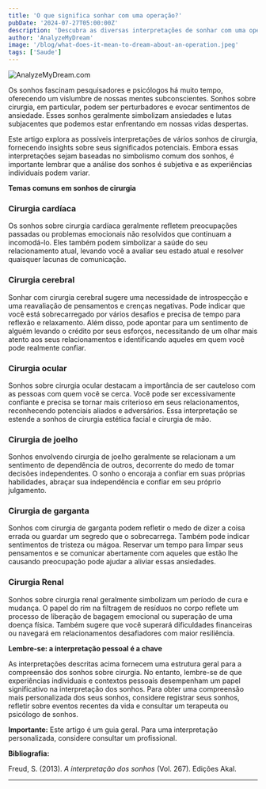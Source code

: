 ```yaml
---
title: 'O que significa sonhar com uma operação?'
pubDate: '2024-07-27T05:00:00Z'
description: 'Descubra as diversas interpretações de sonhar com uma operação, desde cirurgias cardíacas até operações cerebrais e renais.'
author: 'AnalyzeMyDream'
image: '/blog/what-does-it-mean-to-dream-about-an-operation.jpeg'
tags: ['Saude']
---
```


![AnalyzeMyDream.com](/blog/what-does-it-mean-to-dream-about-an-operation.jpeg)


Os sonhos fascinam pesquisadores e psicólogos há muito tempo, oferecendo um vislumbre de nossas mentes subconscientes. Sonhos sobre cirurgia, em particular, podem ser perturbadores e evocar sentimentos de ansiedade. Esses sonhos geralmente simbolizam ansiedades e lutas subjacentes que podemos estar enfrentando em nossas vidas despertas. 

Este artigo explora as possíveis interpretações de vários sonhos de cirurgia, fornecendo insights sobre seus significados potenciais. Embora essas interpretações sejam baseadas no simbolismo comum dos sonhos, é importante lembrar que a análise dos sonhos é subjetiva e as experiências individuais podem variar. 

**Temas comuns em sonhos de cirurgia**

### Cirurgia cardíaca

Os sonhos sobre cirurgia cardíaca geralmente refletem preocupações passadas ou problemas emocionais não resolvidos que continuam a incomodá-lo. Eles também podem simbolizar a saúde do seu relacionamento atual, levando você a avaliar seu estado atual e resolver quaisquer lacunas de comunicação. 

### Cirurgia cerebral

Sonhar com cirurgia cerebral sugere uma necessidade de introspecção e uma reavaliação de pensamentos e crenças negativas. Pode indicar que você está sobrecarregado por vários desafios e precisa de tempo para reflexão e relaxamento. Além disso, pode apontar para um sentimento de alguém levando o crédito por seus esforços, necessitando de um olhar mais atento aos seus relacionamentos e identificando aqueles em quem você pode realmente confiar. 

### Cirurgia ocular

Sonhos sobre cirurgia ocular destacam a importância de ser cauteloso com as pessoas com quem você se cerca. Você pode ser excessivamente confiante e precisa se tornar mais criterioso em seus relacionamentos, reconhecendo potenciais aliados e adversários. Essa interpretação se estende a sonhos de cirurgia estética facial e cirurgia de mão.

### Cirurgia de joelho

Sonhos envolvendo cirurgia de joelho geralmente se relacionam a um sentimento de dependência de outros, decorrente do medo de tomar decisões independentes. O sonho o encoraja a confiar em suas próprias habilidades, abraçar sua independência e confiar em seu próprio julgamento.

### Cirurgia de garganta

Sonhos com cirurgia de garganta podem refletir o medo de dizer a coisa errada ou guardar um segredo que o sobrecarrega. Também pode indicar sentimentos de tristeza ou mágoa. Reservar um tempo para limpar seus pensamentos e se comunicar abertamente com aqueles que estão lhe causando preocupação pode ajudar a aliviar essas ansiedades.

### Cirurgia Renal

Sonhos sobre cirurgia renal geralmente simbolizam um período de cura e mudança. O papel do rim na filtragem de resíduos no corpo reflete um processo de liberação de bagagem emocional ou superação de uma doença física. Também sugere que você superará dificuldades financeiras ou navegará em relacionamentos desafiadores com maior resiliência.

**Lembre-se: a interpretação pessoal é a chave**

As interpretações descritas acima fornecem uma estrutura geral para a compreensão dos sonhos sobre cirurgia. No entanto, lembre-se de que experiências individuais e contextos pessoais desempenham um papel significativo na interpretação dos sonhos. Para obter uma compreensão mais personalizada dos seus sonhos, considere registrar seus sonhos, refletir sobre eventos recentes da vida e consultar um terapeuta ou psicólogo de sonhos. 

**Importante:** Este artigo é um guia geral. Para uma interpretação personalizada, considere consultar um profissional.

**Bibliografia:**

Freud, S. (2013). *A interpretação dos sonhos* (Vol. 267). Edições Akal.

---